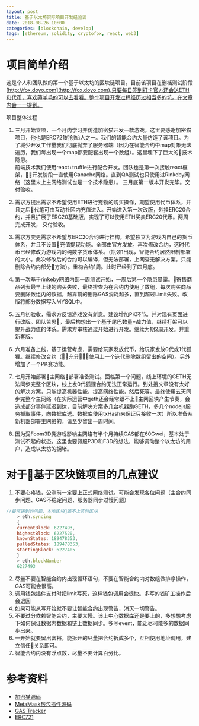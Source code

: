 ```yaml
---
layout: post
title: 基于以太坊实际项目开发经验谈
date: 2018-08-26 10:00
categories: [blockchain, develop]
tags: [ethereum, solidity, cryptofox, react, web3]
---
```

# 项目简单介绍

这是个人和团队做的第一个基于以太坊的区块链项目。目前该项目在删档测试阶段[http://fox.doyo.com](http://fox.doyo.com),只要每日签到打卡官方还会送ETH和代币，喜欢薅羊毛的可以去看看。整个项目开发过程经历过相当多的坑。在文章内会一一提到。

项目整体过程
1. 三月开始立项，一个月内学习并仿造加密猫开发一款游戏。这里要感谢加密猫项目，他也是ERC721的创始人之一。我们的智能合约大量仿造了该项目。为了减少开发工作量我们彻底抛弃了服务器端（因为在智能合约中map对象无法遍历，我们每出现一个map都要配套出现一个数组）。这里埋下了巨大的技术隐患。  
前端技术我们使用react+truffle进行配合开发。团队也是第一次接触react框架，开发阶段一直使用Ganache网络。直到QA测试也只使用过Rinkeby网络（这里未上主网络测试也是一个技术隐患）。
三月底第一版本开发完毕。交付验收。

2. 需求方提出需求不希望使用ETH进行宠物的购买操作，期望使用代币体系，并且之后代笔可由互动社区内充值进入。开始进入第一次改版，外挂ERC20合约，并且扩展了ERC20基础版，实现了可以使用ETH买卖ERC20代币。两周完成开发， 交付验收。

3. 需求方变更需求不希望与ERC20合约进行挂钩，希望独立为游戏内自己的货币体系，并且不设置充值提现功能。全部由官方发放。再次修改合约，这时代币已经修改为游戏内的纯数字货币体系。（瓶颈1出现，智能合约居然限制部署的大小。此次修改后的合约可以编译，但无法部署，上网查无解决方案。只能删除合约内部分方法）。重构合约1周。此时已经到了四月底。

4. 第一次基于rinkeby网络内部一周测试开始，一周后第一个隐患暴露。寄售商品列表最早上线的购买失败，最终排查为在合约内使用了数组，每次购买商品要删除数组内的数据，越靠前的删除GAS消耗越多，直到超过Limit失败。改版将部分数据写入MYSQL中。

5. 五月初验收，需求方反馈游戏没有新意。建议增加PK环节。并对现有页面进行改版。团队苦思，最后构想出一个基于尾巴数量=战力值，继续打架可以提升战力值的体系。需求方审核通过开始进行开发。继续为期2周开发。并重新套版。

6. 六月准备上线，基于运营考虑，需要给玩家发放代币，给玩家发放0代或1代狐狸。继续修改合约（充分使用上一个迭代删除数组留出的空间）。另外增加了一个PK赛功能。

7. 七月开始部署主网络部署准备测试。面临第一个问题，线上环境的GETH无法同步完整个区块，线上发0代狐狸合约无法正常运行。到处搜文章没有太好的解决方案，只能提高机器性能，提高网络性能，然后死等。最终使用五天同步完整个主网络（在实际运营中geth还会经常跟不上主网区块产生节奏，会造成部分事件延迟到达，目前解决方案多几台机器跑GETH，多几个nodejs服务抓取事件，向数据库送。数据库使用txHash来保证只接收一次）所以准备从新机器部署主网络的，请至少留出一周时间。

8. 因为受Foom3D类游戏影响主网络有半个月持续GAS都在60Gwei，基本处于测试不起的状态。这里也要佩服P3D和F3D的想法，能够调动整个以太坊的用户，造成以太坊的拥堵。

# 对于基于区块链项目的几点建议

1. 不要心疼钱，公测前一定要上正式网络测试。可能会发现各位问题（主合约同步问题、GAS不稳定问题、服务器同步过慢问题）

``` javascript
//最常遇到的问题，本地区块追不上实时区块
    > eth.syncing
    {
    currentBlock: 6227493,
    highestBlock: 6227520,
    knownStates: 189478353,
    pulledStates: 189478353,
    startingBlock: 6227405
    }
    > eth.blockNumber
    6227493
```

2. 尽量不要在智能合约内出现循环语句，不要在智能合约内对数组做排序操作，GAS可能会很高。
3. 调用钱包插件支付时把limit写死，这样钱包调用会很快。多写的钱矿工操作后会退回
4. 如果可能从写开始就不要让智能合约出现警告，消灭一切警告。
5. 不要过分依赖智能合约，主要太慢。该上中心数据库还是要上的，多想想考虑下如何保证数据内数据和链上数据同步。多写event，能让尽可能多的数据同步出来。
6. 一开始就要留出富裕，能拆开的尽量把合约拆成多个，互相使用地址调用，建立信任关系即可。
7. 智能合约内没有浮点数，尽量不要计算百分比。



# 参考资料
* [加密猫源码](https://etherscan.io/address/0x06012c8cf97bead5deae237070f9587f8e7a266d#code)
* [MetaMask钱包插件源码](https://github.com/MetaMask/metamask-extension)
* [GAS Tracker](https://etherscan.io/gastracker)
* [ERC721](http://erc721.org)
